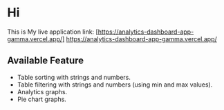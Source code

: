 # Hi

This is My live application link: [https://analytics-dashboard-app-gamma.vercel.app/]
https://analytics-dashboard-app-gamma.vercel.app/

## Available Feature

- Table sorting with strings and numbers.
- Table filtering with strings and numbers (using min and max values).
- Analytics graphs.
- Pie chart graphs.
